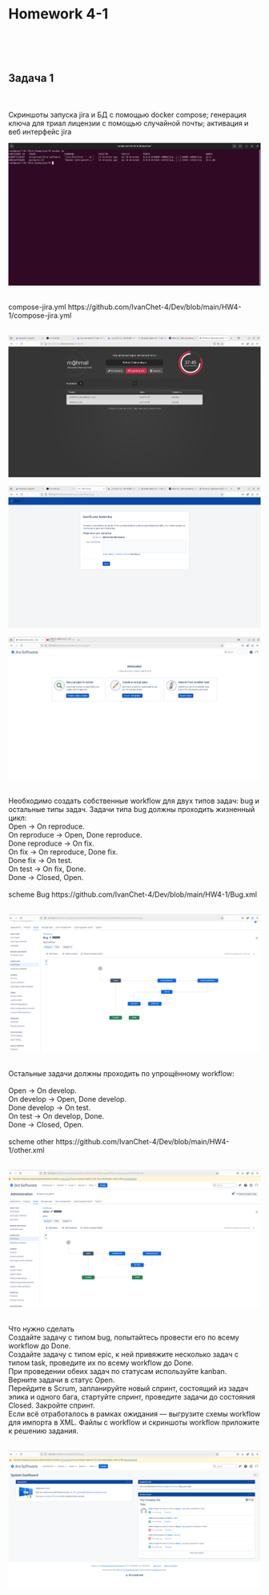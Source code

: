 <h1>Homework 4-1 </h1> <br>
<br>
<br>

<h2>Задача 1</h2><br>
<br>
Скриншоты запуска jira и БД с помощью docker compose; генерация ключа для триал лицензии с помощью случайной почты; активация и веб интерфейс jira <br>

![start compose-jira.yml](https://github.com/IvanChet-4/Dev/blob/main/images/Homework%204-1/0.png)

<br>
compose-jira.yml  https://github.com/IvanChet-4/Dev/blob/main/HW4-1/compose-jira.yml <br><br>

![mail box](https://github.com/IvanChet-4/Dev/blob/main/images/Homework%204-1/1.png)

![lisence code](https://github.com/IvanChet-4/Dev/blob/main/images/Homework%204-1/2.png)

![jira web](https://github.com/IvanChet-4/Dev/blob/main/images/Homework%204-1/3.png)

<br>
Необходимо создать собственные workflow для двух типов задач: bug и остальные типы задач. Задачи типа bug должны проходить жизненный цикл:
<br>
Open -> On reproduce.<br>
On reproduce -> Open, Done reproduce.<br>
Done reproduce -> On fix.<br>
On fix -> On reproduce, Done fix.<br>
Done fix -> On test.<br>
On test -> On fix, Done.<br>
Done -> Closed, Open.<br>
<br>
scheme Bug   https://github.com/IvanChet-4/Dev/blob/main/HW4-1/Bug.xml<br><br>

![scheme Bug](https://github.com/IvanChet-4/Dev/blob/main/images/Homework%204-1/4.png)


<br>
Остальные задачи должны проходить по упрощённому workflow:<br>
<br>
Open -> On develop.<br>
On develop -> Open, Done develop.<br>
Done develop -> On test.<br>
On test -> On develop, Done.<br>
Done -> Closed, Open.<br>
<br>
scheme other https://github.com/IvanChet-4/Dev/blob/main/HW4-1/other.xml<br><br>

![scheme other](https://github.com/IvanChet-4/Dev/blob/main/images/Homework%204-1/5.png)

<br>
Что нужно сделать<br>
Создайте задачу с типом bug, попытайтесь провести его по всему workflow до Done.<br>
Создайте задачу с типом epic, к ней привяжите несколько задач с типом task, проведите их по всему workflow до Done.<br>
При проведении обеих задач по статусам используйте kanban.<br>
Верните задачи в статус Open.<br>
Перейдите в Scrum, запланируйте новый спринт, состоящий из задач эпика и одного бага, стартуйте спринт, проведите задачи до состояния Closed. Закройте спринт.<br>
Если всё отработалось в рамках ожидания — выгрузите схемы workflow для импорта в XML. Файлы с workflow и скриншоты workflow приложите к решению задания.<br>
<br>

![Запуск и прохождение](https://github.com/IvanChet-4/Dev/blob/main/images/Homework%204-1/6.png)
